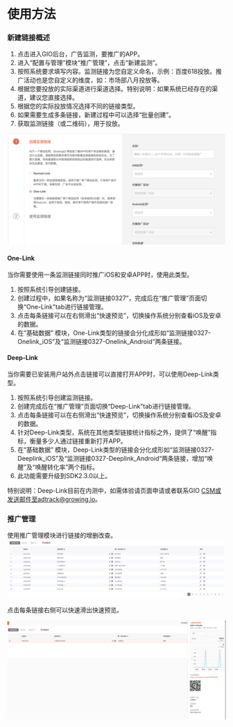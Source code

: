 # 使用方法

### 新建链接概述

1. 点击进入GIO后台，广告监测，要推广的APP。
2. 进入“配置与管理”模块“推广管理”，点击“新建监测”。
3. 按照系统要求填写内容。监测链接为您自定义命名，示例：百度618投放。推广活动也是您自定义的维度，如：市场部八月投放等。
4. 根据您要投放的实际渠道进行渠道选择。特别说明：如果系统已经存在的渠道，建议您直接选择。
5. 根据您的实际投放情况选择不同的链接类型。
6. 如果需要生成多条链接，新建过程中可以选择“批量创建”。
7. 获取监测链接（或二维码），用于投放。

![](/assets/import.png)

#### One-Link

当你需要使用一条监测链接同时推广iOS和安卓APP时，使用此类型。

1. 按照系统引导创建链接。
2. 创建过程中，如果名称为“监测链接0327”，完成后在“推广管理”页面切换“One-Link”tab进行链接管理。
3. 点击每条链接可以在右侧滑出“快速预览”，切换操作系统分别查看iOS及安卓的数据。
4. 在“基础数据” 模块，One-Link类型的链接会分化成形如“监测链接0327-Onelink\_iOS”及“监测链接0327-Onelink\_Android“两条链接。

#### Deep-Link

当你需要已安装用户站外点击链接可以直接打开APP时，可以使用Deep-Link类型。

1. 按照系统引导创建监测链接。
2. 创建完成后在“推广管理”页面切换“Deep-Link”tab进行链接管理。
3. 点击每条链接可以在右侧滑出“快速预览”，切换操作系统分别查看iOS及安卓的数据。
4. 针对Deep-Link类型，系统在其他类型链接统计指标之外，提供了“唤醒”指标，衡量多少人通过链接重新打开APP。
5. 在“基础数据” 模块，Deep-Link类型的链接会分化成形如“监测链接0327-Deeplink\_iOS”及“监测链接0327-Deeplink\_Android“两条链接，增加“唤醒”及“唤醒转化率”两个指标。
6. 此功能需要升级到SDK2.3.0以上。

特别说明：Deep-Link目前在内测中，如需体验请页面申请或者联系GIO CSM或发送邮件至adtrack@growing.io。

### 推广管理

使用推广管理模块进行链接的增删改查。  
![](/assets/import1.png)

点击每条链接右侧可以快速滑出快速预览。

![](/assets/import3.png)

